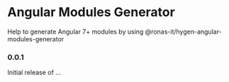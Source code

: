 # Angular Modules Generator

Help to generate Angular 7+ modules by using @ronas-it/hygen-angular-modules-generator

### 0.0.1

Initial release of ...

